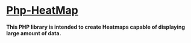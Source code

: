 <h1><b><u>Php-HeatMap</u><b></h1>
<p>This PHP library is intended to create Heatmaps capable of displaying large amount of data.</p>
